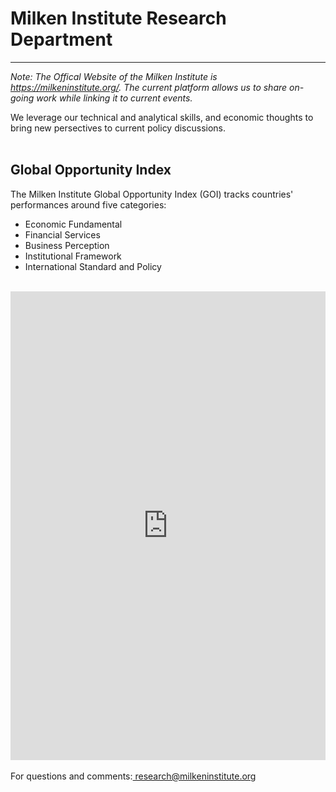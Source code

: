 
<H1><b>Milken Institute Research Department </b></H1><Hr>
<i>Note: The Offical Website of the Milken Institute is <a href="https://milkeninstitute.org" target="_blank">https://milkeninstitute.org/</a>.  The current platform allows us to share on-going work while linking it to current events.</i>

We leverage our technical and analytical skills, and economic thoughts to bring new persectives to current policy discussions.<br><br>

<H2>Global Opportunity Index</H2> 

The Milken Institute Global Opportunity Index (GOI) tracks countries' performances around five categories:
<ul>
  <li>Economic Fundamental</li>
  <li>Financial Services</li>
  <li>Business Perception</li>
  <li>Institutional Framework</li>
  <li>International Standard and Policy</li>
</ul>
<Br>
  

<iframe src="https://public.tableau.com/views/goi/Dashboard1?:embed=y&:embed_code_version=3&:loadOrderID=0&:display_count=y&:origin=viz_share_link" width="100%" height="750" frameborder="0"></iframe>
  

<br>
<br>
<Bh>
For questions and comments:<a href="mailto:research@milkeninstitute.org"> research@milkeninstitute.org </a><br> 


